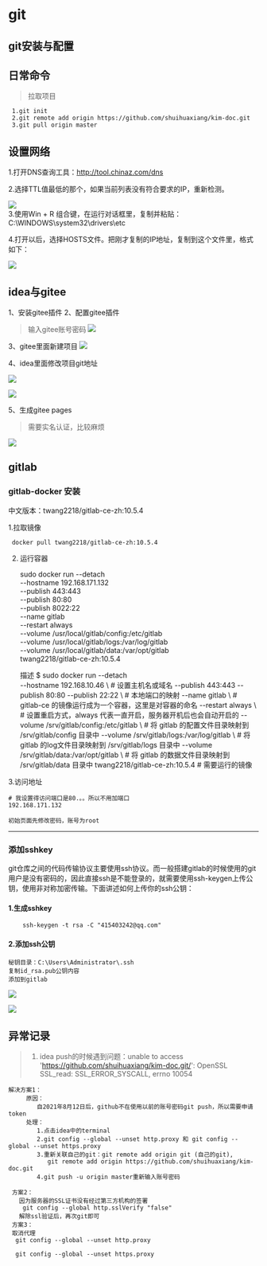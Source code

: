 # git
## git安装与配置

## 日常命令
> 拉取项目
    
     1.git init 
     2.git remote add origin https://github.com/shuihuaxiang/kim-doc.git
     3.git pull origin master

## 设置网络
1.打开DNS查询工具：http://tool.chinaz.com/dns  

2.选择TTL值最低的那个，如果当前列表没有符合要求的IP，重新检测。

![](images/c4299392.png)   
3.使用Win + R 组合键，在运行对话框里，复制并粘贴：C:\WINDOWS\system32\drivers\etc

4.打开以后，选择HOSTS文件。把刚才复制的IP地址，复制到这个文件里，格式如下：

![](images/6e201f1b.png)
## idea与gitee
1、安装gitee插件
2、配置gitee插件
> 输入gitee账号密码
![](images/eddad7a4.png)

3、gitee里面新建项目
![](images/1d038260.png)

4、idea里面修改项目git地址

![](images/7cc7780a.png)

![](images/3f559fd1.png)

5、生成gitee pages
> 需要实名认证，比较麻烦

![](images/64e2bc55.png)

  
## gitlab

### gitlab-docker 安装
中文版本：twang2218/gitlab-ce-zh:10.5.4  

1.拉取镜像

     docker pull twang2218/gitlab-ce-zh:10.5.4  
2. 运行容器


    sudo docker run --detach \
    --hostname 192.168.171.132  \
    --publish 443:443 \
    --publish 80:80 \
    --publish 8022:22  \
    --name gitlab  \
    --restart always   \
    --volume /usr/local/gitlab/config:/etc/gitlab  \
    --volume /usr/local/gitlab/logs:/var/log/gitlab \
    --volume /usr/local/gitlab/data:/var/opt/gitlab \
    twang2218/gitlab-ce-zh:10.5.4


    描述
    $ sudo docker run --detach \
      --hostname 192.168.10.46 \   # 设置主机名或域名
      --publish 443:443 --publish 80:80 --publish 22:22 \ # 本地端口的映射
      --name gitlab \     # gitlab-ce 的镜像运行成为一个容器，这里是对容器的命名
      --restart always \  # 设置重启方式，always 代表一直开启，服务器开机后也会自动开启的
      --volume /srv/gitlab/config:/etc/gitlab \   # 将 gitlab 的配置文件目录映射到 /srv/gitlab/config 目录中
      --volume /srv/gitlab/logs:/var/log/gitlab \ # 将 gitlab 的log文件目录映射到 /srv/gitlab/logs 目录中
      --volume /srv/gitlab/data:/var/opt/gitlab \ # 将 gitlab 的数据文件目录映射到 /srv/gitlab/data 目录中
      twang2218/gitlab-ce-zh:10.5.4 # 需要运行的镜像

3.访问地址

    # 我设置得访问端口是80.。。所以不用加端口
    192.168.171.132
    
    初始页面先修改密码，账号为root
***

### 添加sshkey
git仓库之间的代码传输协议主要使用ssh协议。而一般搭建gitlab的时候使用的git用户是没有密码的，因此直接ssh是不能登录的，就需要使用ssh-keygen上传公钥，使用非对称加密传输。下面讲述如何上传你的ssh公钥：
#### 1.生成sshkey

        ssh-keygen -t rsa -C "415403242@qq.com"
   
#### 2.添加ssh公钥
    秘钥目录：C:\Users\Administrator\.ssh
    复制id_rsa.pub公钥内容
    添加到gitlab
    
![](images/3cfdd832.png) 

![](images/8db2e17e.png)
    
    
## 异常记录
>  1. idea  push的时候遇到问题：unable to access 'https://github.com/shuihuaxiang/kim-doc.git/':
OpenSSL SSL_read: SSL_ERROR_SYSCALL, errno 10054
    
    解决方案1：
         原因：  
            自2021年8月12日后，github不在使用以前的账号密码git push，所以需要申请token  
         处理：  
            1.点击idea中的terminal  
            2.git config --global --unset http.proxy 和 git config --global --unset https.proxy  
            3.重新关联自己的git：git remote add origin git (自己的git),  
               git remote add origin https://github.com/shuihuaxiang/kim-doc.git  
            4.git push -u origin master重新输入账号密码  
       
     方案2：  
       因为服务器的SSL证书没有经过第三方机构的签署
        git config --global http.sslVerify "false"
       解除ssl验证后，再次git即可
     方案3：
     取消代理
      git config --global --unset http.proxy 
      
      git config --global --unset https.proxy